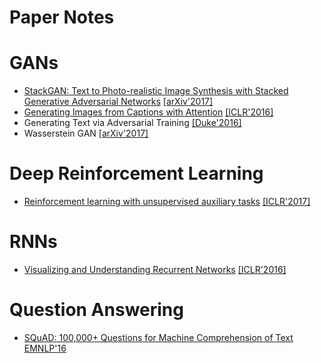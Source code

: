 # Paper Notes
# GANs
* [StackGAN: Text to Photo-realistic Image Synthesis with Stacked Generative Adversarial Networks](https://github.com/pkumusic/Paper-Reviews/blob/master/reviews/StackGAN.md) [[arXiv'2017]](https://arxiv.org/abs/1612.03242)
* [Generating Images from Captions with Attention](https://github.com/pkumusic/Paper-Reviews/blob/master/reviews/AlignDRAW.md) [[ICLR'2016]](https://arxiv.org/abs/1511.02793)
* Generating Text via Adversarial Training [[Duke'2016]](http://people.duke.edu/~yz196/pdf/textgan.pdf)
* Wasserstein GAN [[arXiv'2017]](https://arxiv.org/abs/1701.07875)

# Deep Reinforcement Learning
* [Reinforcement learning with unsupervised auxiliary tasks](https://github.com/pkumusic/Paper-Reviews/blob/master/reviews/DRL-Aux.md) [[ICLR'2017]](https://deepmind.com/blog/reinforcement-learning-unsupervised-auxiliary-tasks/)

# RNNs
* [Visualizing and Understanding Recurrent Networks](https://github.com/pkumusic/Paper-Reviews/blob/master/reviews/VisRNN.md) [[ICLR'2016]](https://arxiv.org/abs/1506.02078)

# Question Answering
* [SQuAD: 100,000+ Questions for Machine Comprehension of Text]() [EMNLP'16](https://arxiv.org/abs/1606.05250)